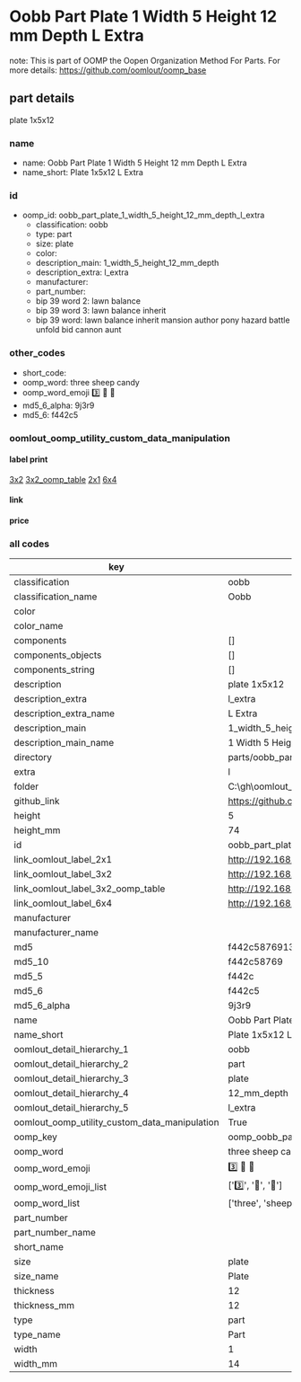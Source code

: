# Oobb Part Plate 1 Width 5 Height 12 mm Depth L Extra  

note: This is part of OOMP the Oopen Organization Method For Parts. For more details: https://github.com/oomlout/oomp_base

##  part details
  



plate 1x5x12



### name
* name: Oobb Part Plate 1 Width 5 Height 12 mm Depth L Extra
* name_short: Plate 1x5x12 L Extra
### id
* oomp_id: oobb_part_plate_1_width_5_height_12_mm_depth_l_extra
  * classification: oobb
  * type: part
  * size: plate
  * color: 
  * description_main: 1_width_5_height_12_mm_depth
  * description_extra: l_extra
  * manufacturer: 
  * part_number: 
  * bip 39 word 2: lawn balance
  * bip 39 word 3: lawn balance inherit
  * bip 39 word: lawn balance inherit mansion author pony hazard battle unfold bid cannon aunt

### other_codes
* short_code: 
* oomp_word: three sheep candy
* oomp_word_emoji :three: :sheep: :candy:
* md5_6_alpha: 9j3r9
* md5_6: f442c5






### oomlout_oomp_utility_custom_data_manipulation
#### label print
[3x2](http://192.168.1.245:1112/?label=oomp%209j3r9)
[3x2_oomp_table](http://192.168.1.108:1112/?label=oomp%209j3r9)
[2x1](http://192.168.1.242:1112/?label=oomp%209j3r9)
[6x4](http://192.168.1.55:1112/?label=oomp%209j3r9)    

#### link

                              

#### price







### all codes 
| key | value |  
| --- | --- |  
| classification | oobb |  
| classification_name | Oobb |  
| color |  |  
| color_name |  |  
| components | [] |  
| components_objects | [] |  
| components_string | [] |  
| description | plate 1x5x12 |  
| description_extra | l_extra |  
| description_extra_name | L Extra |  
| description_main | 1_width_5_height_12_mm_depth |  
| description_main_name | 1 Width 5 Height 12 mm Depth |  
| directory | parts/oobb_part_plate_1_width_5_height_12_mm_depth_l_extra |  
| extra | l |  
| folder | C:\gh\oomlout_oobb_version_4_generated_parts\things\oobb_part_plate_1_width_5_height_12_mm_depth_l_extra |  
| github_link | https://github.com/oomlout/oomlout_oomp_part_src/tree/main/parts/oobb_part_plate_1_width_5_height_12_mm_depth_l_extra |  
| height | 5 |  
| height_mm | 74 |  
| id | oobb_part_plate_1_width_5_height_12_mm_depth_l_extra |  
| link_oomlout_label_2x1 | http://192.168.1.242:1112/?label=oomp%209j3r9 |  
| link_oomlout_label_3x2 | http://192.168.1.245:1112/?label=oomp%209j3r9 |  
| link_oomlout_label_3x2_oomp_table | http://192.168.1.108:1112/?label=oomp%209j3r9 |  
| link_oomlout_label_6x4 | http://192.168.1.55:1112/?label=oomp%209j3r9 |  
| manufacturer |  |  
| manufacturer_name |  |  
| md5 | f442c58769134d3e9f87b874e7846bf0 |  
| md5_10 | f442c58769 |  
| md5_5 | f442c |  
| md5_6 | f442c5 |  
| md5_6_alpha | 9j3r9 |  
| name | Oobb Part Plate 1 Width 5 Height 12 mm Depth L Extra |  
| name_short | Plate 1x5x12 L Extra |  
| oomlout_detail_hierarchy_1 | oobb |  
| oomlout_detail_hierarchy_2 | part |  
| oomlout_detail_hierarchy_3 | plate |  
| oomlout_detail_hierarchy_4 | 12_mm_depth |  
| oomlout_detail_hierarchy_5 | l_extra |  
| oomlout_oomp_utility_custom_data_manipulation | True |  
| oomp_key | oomp_oobb_part_plate_1_width_5_height_12_mm_depth_l_extra |  
| oomp_word | three sheep candy |  
| oomp_word_emoji | :three: :sheep: :candy: |  
| oomp_word_emoji_list | [':three:', ':sheep:', ':candy:'] |  
| oomp_word_list | ['three', 'sheep', 'candy'] |  
| part_number |  |  
| part_number_name |  |  
| short_name |  |  
| size | plate |  
| size_name | Plate |  
| thickness | 12 |  
| thickness_mm | 12 |  
| type | part |  
| type_name | Part |  
| width | 1 |  
| width_mm | 14 |  

